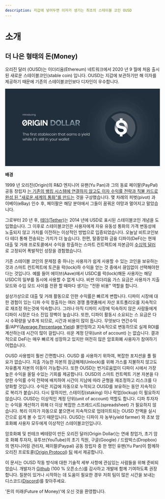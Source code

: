 ```yaml
---
description: 지갑에 넣어두면 이자가 생기는 최초의 스테이블 코인 OUSD
---
```


# 소개

## **더 나은 형태의 돈\(Money\)**

오리진 달러 \(OUSD\)는 이더리움\(Ethereum\) 네트워크에서 2020 년 9 월에 처음 출시 된 새로운 스테이블코인\(stable coin\) 입니다. OUSD는 지갑에 보관하기만 해 이자를 제공하기 때문에 기존의 스테이블코인보다 디자인이 우수합니다.

![](.gitbook/assets/origin-dollar-summary.jpeg)

**배경**

1999 년 오리진\(Origin\)의 R&D 엔지니어 유팬\(Yu Pan\)과 그의 동료 페이팔\(PayPal\) 공동 창립자 [는 기존의 뱅킹 시스템에 연결하지 않고도 이자 수익률 전략과 직불 카드로 완성 된 "새로운 세계의 통화"를 만드는](https://www.cnbc.com/2017/08/14/david-sacks-cryptocurrency-interview.html) 것을 구상했습니다. 몇 차례의 피벗\(pivot\) 과 이베이\(eBay\) 인수 후, 페이팔은 해당 분야에서 그들이 꿈꿔온 야망과 멀어지고 말았습니다.

그로부터 20 년 후, [테더\(Tether\)](https://tether.to/)는 2014 년에 USD로 표시된 스테이블코인 개념을 도입했습니다. 그 이후로 스테이블코인은 사용자에게 자유 유동성 통화의 가격 변동성에 노출되지 않고 가치를 이전하는 이상적인 방법으로 입증되었습니다. 오늘날 비트코인보다 테더 통해 전송되는 가치가 더 높습니다. 한편, 탈중앙화 금융 디파이\(DeFi\)는 현재 대출 및 거래 프로토콜에서 수익을 창출하는 스마트 컨트렉트에 자본금이 [수십억 달러](https://defipulse.com/) 로 고정되어 폭발적인 성장을 경험했습니다.

기존 스테이블 코인의 문제점 중 하나는 사용자가 쉽게 사용할 수 있는 코인을 보유하는 것과 스마트 컨트렉트에 토큰을 락\(lock\)하 수익을 얻는 것 중에서 끊임없이 선택해야한다는 것입니다. 예를 들어 에이브\(Aave\)에서 USDC를 락\(lock\)해둔 사용자는 해당 USDC의 일부를 동시에 사용할 수 없게 니다. 비싼 이더리움 가스 요금은 사용자가 지출 모드와 수입 모드 사이를 전환 할 때마다 생기는 "전환 비용" 역할을 합니다.

설상가상으로 대출 및 거래 활동으로 인한 수익률은 빠르게 변합니다. 디파이 시장에 대한 경험이 있는 디파 수익 창출자는 여러 경쟁 플랫폼에서 자산 포트폴리오를 지속적으로 재조정 하는것에 익숙합니다. 그러나 아직 디파이 시장에 익숙하지 않은 사람들에게 디파이 시장은 다소 진입 장벽이 높습니다. 또한, 디파이 활동시 소요되는 스 요금은 다시 수확량을 낮추게 되므로, 시간과 비용이 많이 듭니다. 무엇보다 연간수익률/APY\([Average Percentage Yield](https://en.dict.naver.com/#/entry/enko/f337844de7864c22b1ce77dc5100be7d)\) 불안정하고 지속적으로 변동하므로 실제 ROI를 계산하는데 시간이 많이 걸립니다. 쉬운 계정 단위\(unit of account\) 는 없습니다. 결과적으로 DeFi는 매우 빠르게 성장하고 있지만 여전히 많은 암호화폐 사용자가 참여하기 어렵습니다.

OUSD 사용법이 훨씬 간편합니다. OUSD 를 사용하기 위하여, 복잡한 포지션을 풀 필요가 없습니다. 지출 가능한 자본의 잠금해제\(Unlock\)를 위해 가스를 지불하지 않고도 자유롭게 자본의 이동이 가능합니다. 또한 OUSD는 번거로움없이 디파이 시에서 가장 높은 수익을 올릴 수있는 기회를 제공합니다. OUSD의 스마트 컨트렉트 기본 자본을 다양한 수익률 수익 전략에 배치하여 시간이 지남에 따라 균형을 재조정하고 리스크를 다양화할 것입니다. 수익은 지갑에 자동으로 누적되고 OUSD를 보유하는 동안 지속적으로 복리가 붙습니다. 다시 말하지만, 스테이킹\(staking\) 이나 락업\(lockup\) 이 필요하지 않습니다. OUSD는 이상적인 계정 단위\(unit of account\) 역할도 합니다. 디파 투자자는 수익을 계산하기 위해 더 이상 복잡한 스프레드시트\(spreadsheet\) 가 필요하지 않습니다. 복리 이자가 자동으로 붙으면서 지속적으로 업데이트되는 OUSD 잔액을 실시간으로 쉽게 볼 수 있기 때문입니다. OUSD는 디파이 자 농부\(yield farmer\) 와 초보 암호화폐 사용자 모두에게 이상적인 스테이블코인입니다.

암호화폐 및 핀테크 베테랑이 만든 오리진 달러\(Origin Dollar\)는 연쇄 창업가, 초기 암호 화폐 투자자, 유투브\(YouTube\)의 초기 직원, 구글\(Google\) / 드랍박스\(Dropbox\)의 엔지니어링 관리자, 페이팔\(Paypal\) 공동 창립자 중 한 명인 유팬\(Yu Pan\)이 함께하  오리진 프로토콜\([Origin Protocol](https://www.originprotocol.com)\)  [팀](https://www.originprotocol.com/team) 에서 제공합니다. 

이 문서는 OUSD 작동 방식에 대한 기술적 세부 사항에 관심있는 사람들을 위해 준비되었습니. 개발자가 [Github](http://www.github.com/OriginProtocol)  \(100 % 오픈소스\)를 감사하고 개발에 함께 기여하도록 권장합니다. 질문이 있거나 시작하는 데 도움이 필요한 경우 저희 팀이 많은 시간을 보내는 디스코드\([Discord](https://www.originprotocol.com/discord)\)를 찾아주세요.

'돈의 미래\(Future of Money\)'에 오신 것을 환영합니다.

